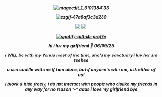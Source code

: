 <h5 align="center">

![imageedit_1_6101384133](https://cdn.discordapp.com/attachments/1184767207817879645/1363463325085597796/Untitled81_20250420183602.png?ex=68061fac&is=6804ce2c&hm=5415784f243dcf4542a058c22eae7308874e31a3bf8d959c5e8fae368a96f562&)

![ezgif-67a8af3c3d280](https://github.com/user-attachments/assets/2391c2e2-4261-4633-8086-7fc1c0ee1b61)

[<img src="https://github.com/user-attachments/assets/9bcd6e2d-be2e-4b93-8490-b869f859ebf3">](https://rentry.co/miramagic) ‎‎ ‎[<img src="https://github.com/user-attachments/assets/6c6746b4-7ae7-4b2e-aaf9-576032cbae90">](https://gothkasa.atabook.org/) ‎


[![spotify-github-profile](https://spotify-github-profile.kittinanx.com/api/view?uid=hbd4pjgr0xlt9ut8gxd4ofaqa&cover_image=true&theme=novatorem&show_offline=false&background_color=bc1f3a&interchange=false&bar_color=179cbd&bar_color_cover=false)](https://github.com/kittinan/spotify-github-profile)

hi i luv my girlfriend 🤎 06/09/25


i WILL be with my Venus most of the time, she's my sanctuary i luv her sm teehee

u can cuddle with me if i am alone, but if anyone's with me, ask either of us!

i block & hide freely, i do not interact with people who dislike my friends in any way for no reason ^-^
aaah i love my girlfriend bye
